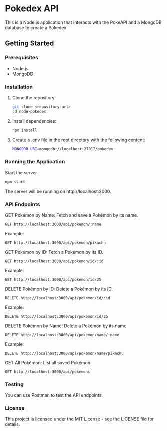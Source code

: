 # Pokedex API

This is a Node.js application that interacts with the PokeAPI and a MongoDB database to create a Pokedex.

## Getting Started

### Prerequisites

- Node.js
- MongoDB

### Installation

1. Clone the repository:
   ```bash
   git clone <repository-url>
   cd node-pokedex
2. Install dependencies:
   ```bash
   npm install
3. Create a .env file in the root directory with the following content:
   ```bash
   MONGODB_URI=mongodb://localhost:27017/pokedex

### Running the Application

Start the server
```bash
npm start
```
The server will be running on http://localhost:3000.

### API Endpoints
 GET Pokémon by Name: Fetch and save a Pokémon by its name.

```http
GET http://localhost:3000/api/pokemon/:name
```
Example:
```http
GET http://localhost:3000/api/pokemon/pikachu
```
GET Pokémon by ID: Fetch a Pokémon by its ID.
```http
GET http://localhost:3000/api/pokemon/id/:id
```
Example:
```http
GET http://localhost:3000/api/pokemon/id/25
```
DELETE Pokémon by ID: Delete a Pokémon by its ID.

```http
DELETE http://localhost:3000/api/pokemon/id/:id
```
Example: 
```http
DELETE http://localhost:3000/api/pokemon/id/25
```
DELETE Pokémon by Name: Delete a Pokémon by its name.
```http
DELETE http://localhost:3000/api/pokemon/name/:name
```
Example:
```http
DELETE http://localhost:3000/api/pokemon/name/pikachu
```
GET All Pokémon: List all saved Pokémon.
```http
GET http://localhost:3000/api/pokemons
```
### Testing

You can use Postman to test the API endpoints.

### License
This project is licensed under the MIT License - see the LICENSE file for details.


